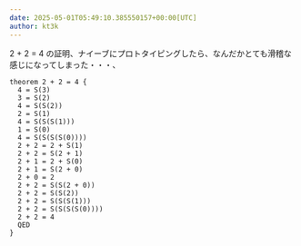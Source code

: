 ```yaml
---
date: 2025-05-01T05:49:10.385550157+00:00[UTC]
author: kt3k
---
```

2 + 2 = 4 の証明、ナイーブにプロトタイピングしたら、なんだかとても滑稽な感じになってしまった・・・、

```
theorem 2 + 2 = 4 {
  4 = S(3)
  3 = S(2)
  4 = S(S(2))
  2 = S(1)
  4 = S(S(S(1)))
  1 = S(0)
  4 = S(S(S(S(0))))
  2 + 2 = 2 + S(1)
  2 + 2 = S(2 + 1)
  2 + 1 = 2 + S(0)
  2 + 1 = S(2 + 0)
  2 + 0 = 2
  2 + 2 = S(S(2 + 0))
  2 + 2 = S(S(2))
  2 + 2 = S(S(S(1)))
  2 + 2 = S(S(S(S(0))))
  2 + 2 = 4
  QED
}
```
